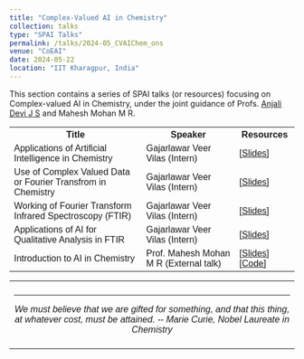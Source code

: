 ```yaml
---
title: "Complex-Valued AI in Chemistry" 
collection: talks
type: "SPAI Talks"
permalink: /talks/2024-05_CVAIChem_ons
venue: "CoEAI"
date: 2024-05-22
location: "IIT Kharagpur, India"
---
```

<p style="text-align:left;">
   This section contains a series of SPAI talks (or resources) focusing on Complex-valued AI in Chemistry, under the joint guidance of  Profs.  <a href="https://www.kannuruniversity.ac.in/en/academics/campus/all-departments/department-of-chemistry/people/faculty/dr-anjali-devi-j-s/">Anjali Devi J S</a> and Mahesh Mohan M R. 
</p>
<html>
<head>
<style>
table {
  font-family: arial, sans-serif;
  border-collapse: collapse;
  width: 100%;
}

td, th {
  border: 1px solid #dddddd;
  text-align: left;
  padding: 8px;
}

tr:nth-child(even) {
  background-color: #dddddd;
}
</style>
</head>
<body>

<table>
  <tr>
    <th>Title</th>
    <th>Speaker</th>
    <th>Resources</th>
  </tr>
  <tr>
    <td>Applications of Artificial Intelligence in Chemistry</td>
    <td>Gajarlawar Veer Vilas (Intern)</td>
    <td><a href="./../files/AI_Chem_Intro_ons.pdf">&#91;Slides&#93;</a></td>
  </tr>
   <tr>
    <td>Use of Complex Valued Data or Fourier Transfrom in Chemistry</td>
    <td>Gajarlawar Veer Vilas (Intern)</td>
    <td><a href="https://drive.google.com/file/d/1C2u_Xr071NBwrWlZGMrwC3s2-5ibWdZ-/view?usp=sharing">&#91;Slides&#93;</a></td>
  </tr>
    <tr>
    <td>Working of Fourier Transform Infrared Spectroscopy (FTIR)</td>
    <td>Gajarlawar Veer Vilas (Intern)</td>
    <td><a href="https://drive.google.com/file/d/1GL6TabRlMbL-FqGIcV3oDqNUGK5NLPC0/view?usp=sharing">&#91;Slides&#93;</a></td>
  </tr>
    <tr>
    <td>Applications of AI for Qualitative Analysis in FTIR</td>
    <td>Gajarlawar Veer Vilas (Intern)</td>
    <td><a href="https://drive.google.com/file/d/1aSsa9cEqrAKb-gkUOMQJK08oir-zPY0w/view?usp=sharing">&#91;Slides&#93;</a></td>
  </tr>
   <tr>
    <td>Introduction to AI in Chemistry</td>
    <td>Prof. Mahesh Mohan M R (External talk)</td>
    <td><a href="https://drive.google.com/file/d/1aSsa9cEqrAKb-gkUOMQJK08oir-zPY0w/view?usp=sharing">&#91;Slides&#93;</a>
     <a href="https://drive.google.com/drive/folders/1YGLtKzn3rYqXOcBymEac3LWsVdoT8t7d?usp=sharing">&#91;Code&#93;</a></td>
  </tr>
</table>

</body>
</html>

 <table style="width:100%;border:0px;border-spacing:0px;border-collapse:collapse;margin-right:auto;margin-left:auto;"><tbody>
            <tr>
            <td style="padding:8px;width:100%;vertical-align:middle;border:0px">
                 <p>
<hr>
<center>
<i>We must believe that we are gifted for something, and that this thing, at whatever cost, must be attained. -- Marie Curie, Nobel Laureate in Chemistry </i>

</center>
              </p>
            </td>
          </tr>

</tbody></table>

